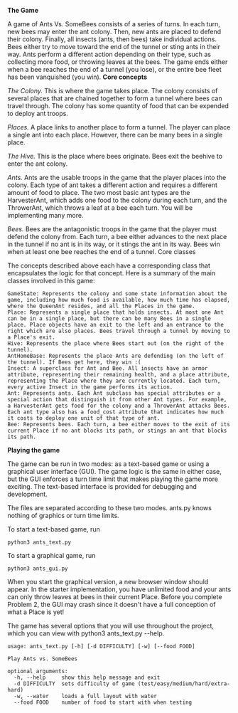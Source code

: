 **The Game**

A game of Ants Vs. SomeBees consists of a series of turns. In each turn, new bees may enter the ant colony. Then, new ants are placed to defend their colony. Finally, all insects (ants, then bees) take individual actions. Bees either try to move toward the end of the tunnel or sting ants in their way. Ants perform a different action depending on their type, such as collecting more food, or throwing leaves at the bees. The game ends either when a bee reaches the end of a tunnel (you lose), or the entire bee fleet has been vanquished (you win).
**Core concepts**

_The Colony._ This is where the game takes place. The colony consists of several places that are chained together to form a tunnel where bees can travel through. The colony has some quantity of food that can be expended to deploy ant troops.

_Places._ A place links to another place to form a tunnel. The player can place a single ant into each place. However, there can be many bees in a single place.

_The Hive._ This is the place where bees originate. Bees exit the beehive to enter the ant colony.

_Ants._ Ants are the usable troops in the game that the player places into the colony. Each type of ant takes a different action and requires a different amount of food to place. The two most basic ant types are the HarvesterAnt, which adds one food to the colony during each turn, and the ThrowerAnt, which throws a leaf at a bee each turn. You will be implementing many more.

_Bees._ Bees are the antagonistic troops in the game that the player must defend the colony from. Each turn, a bee either advances to the next place in the tunnel if no ant is in its way, or it stings the ant in its way. Bees win when at least one bee reaches the end of a tunnel.
Core classes

The concepts described above each have a corresponding class that encapsulates the logic for that concept. Here is a summary of the main classes involved in this game:

    GameState: Represents the colony and some state information about the game, including how much food is available, how much time has elapsed, where the QueenAnt resides, and all the Places in the game.
    Place: Represents a single place that holds insects. At most one Ant can be in a single place, but there can be many Bees in a single place. Place objects have an exit to the left and an entrance to the right which are also places. Bees travel through a tunnel by moving to a Place's exit.
    Hive: Represents the place where Bees start out (on the right of the tunnel).
    AntHomeBase: Represents the place Ants are defending (on the left of the tunnel). If Bees get here, they win :(
    Insect: A superclass for Ant and Bee. All insects have an armor attribute, representing their remaining health, and a place attribute, representing the Place where they are currently located. Each turn, every active Insect in the game performs its action.
    Ant: Represents ants. Each Ant subclass has special attributes or a special action that distinguish it from other Ant types. For example, a HarvesterAnt gets food for the colony and a ThrowerAnt attacks Bees. Each ant type also has a food_cost attribute that indicates how much it costs to deploy one unit of that type of ant.
    Bee: Represents bees. Each turn, a bee either moves to the exit of its current Place if no ant blocks its path, or stings an ant that blocks its path.

**Playing the game**

The game can be run in two modes: as a text-based game or using a graphical user interface (GUI). The game logic is the same in either case, but the GUI enforces a turn time limit that makes playing the game more exciting. The text-based interface is provided for debugging and development.

The files are separated according to these two modes. ants.py knows nothing of graphics or turn time limits.

To start a text-based game, run

    python3 ants_text.py

To start a graphical game, run

    python3 ants_gui.py

When you start the graphical version, a new browser window should appear. In the starter implementation, you have unlimited food and your ants can only throw leaves at bees in their current Place. Before you complete Problem 2, the GUI may crash since it doesn't have a full conception of what a Place is yet!

The game has several options that you will use throughout the project, which you can view with python3 ants_text.py --help.

    usage: ants_text.py [-h] [-d DIFFICULTY] [-w] [--food FOOD]

    Play Ants vs. SomeBees

    optional arguments:
      -h, --help     show this help message and exit
      -d DIFFICULTY  sets difficulty of game (test/easy/medium/hard/extra-hard)
      -w, --water    loads a full layout with water
      --food FOOD    number of food to start with when testing
